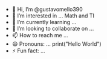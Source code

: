 - 👋 Hi, I’m @gustavomello390
- 👀 I’m interested in ... Math and TI
- 🌱 I’m currently learning ...
- 💞️ I’m looking to collaborate on ...
- 📫 How to reach me ...
- 😄 Pronouns: ... print("Hello World")
- ⚡ Fun fact: ...

<!---
gustavomello390/gustavomello390 is a ✨ special ✨ repository because its `README.md` (this file) appears on your GitHub profile.
You can click the Preview link to take a look at your changes.
--->
